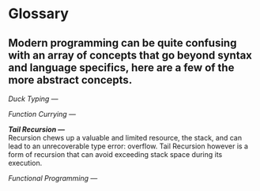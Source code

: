 # Glossary

## Modern programming can be quite confusing with an array of concepts that go beyond syntax and language specifics, here are a few of the more abstract concepts.

*_Duck Typing &mdash;_*

*_Function Currying &mdash;_*

**_Tail Recursion &mdash;_**<br>
Recursion chews up a valuable and limited resource, the stack, and can lead to an unrecoverable type error: overflow. Tail Recursion however is a form of recursion that can avoid exceeding stack space during its execution.

*_Functional Programming &mdash;_*
